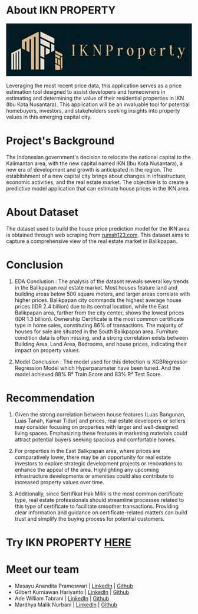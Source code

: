 <!-- [![Open in Visual Studio Code](https://classroom.github.com/assets/open-in-vscode-718a45dd9cf7e7f842a935f5ebbe5719a5e09af4491e668f4dbf3b35d5cca122.svg)](https://classroom.github.com/online_ide?assignment_repo_id=13655493&assignment_repo_type=AssignmentRepo) -->

<!-- ![](./Deployment/IKN_LOGO.JPG) -->
# About IKN PROPERTY

<p align="center">
    <img src="./Deployment/IKN_LOGO2.png">
</p>
Leveraging the most recent price data, this application serves as a price estimation tool designed to assist developers and homeowners in estimating and determining the value of their residential properties in IKN (Ibu Kota Nusantara). This application will be an invaluable tool for potential homebuyers, investors, and stakeholders seeking insights into property values in this emerging capital city.

# Project's Background
The Indonesian government's decision to relocate the national capital to the Kalimantan area, with the new capital named IKN (Ibu Kota Nusantara), a new era of development and growth is anticipated in the region. The establishment of a new capital city brings about changes in infrastructure, economic activities, and the real estate market. The objective is to create a predictive model application that can estimate house prices in the IKN area. 

# About Dataset
The dataset used to build the house price prediction model for the IKN area is obtained through web scraping from [rumah123.com](https://www.rumah123.com/). This dataset aims to capture a comprehensive view of the real estate market in Balikpapan. 


# Conclusion 
1. EDA Conclusion :
The analysis of the dataset reveals several key trends in the Balikpapan real estate market. Most houses feature land and building areas below 500 square meters, and larger areas correlate with higher prices. Balikpapan city commands the highest average house prices (IDR 2.4 billion) due to its central location, while the East Balikpapan area, farther from the city center, shows the lowest prices (IDR 1.3 billion). Ownership Certificate is the most common certificate type in home sales, constituting 86% of transactions. The majority of houses for sale are situated in the South Balikpapan area. Furniture condition data is often missing, and a strong correlation exists between Building Area, Land Area, Bedrooms, and house prices, indicating their impact on property values. 

2. Model Conclusion :
The model used for this detection is XGBRegressor Regression Model which Hyperparameter have been tuned. And the model achieved 88% R² Train Score and 83% R² Test Score.

# Recommendation 
1. Given the strong correlation between house features (Luas Bangunan, Luas Tanah, Kamar Tidur) and prices, real estate developers or sellers may consider focusing on properties with larger and well-designed living spaces. Emphasizing these features in marketing materials could attract potential buyers seeking spacious and comfortable homes.
                
2. For properties in the East Balikpapan area, where prices are comparatively lower, there may be an opportunity for real estate investors to explore strategic development projects or renovations to enhance the appeal of the area. Highlighting any upcoming infrastructure developments or amenities could also contribute to increased property values over time.
                 
3.  Additionally, since Sertifikat Hak Milik is the most common certificate type, real estate professionals should streamline processes related to this type of certificate to facilitate smoother transactions. Providing clear information and guidance on certificate-related matters can build trust and simplify the buying process for potential customers.

# Try IKN PROPERTY [HERE](https://huggingface.co/spaces/xyncz/IKN-Price-Prediction)


# Meet our team
 - Masayu Anandita Prameswari | [LinkedIn](https://www.linkedin.com/in/masayuanandita-/) | [Github](https://github.com/masayuanandita)
 - Gilbert Kurniawan Hariyanto | [LinkedIn](https://www.linkedin.com/in/gilbert-kurniawan-h/) | [Github](https://github.com/gilbertk27)
 - Ade William Tabrani | [LinkedIn](https://www.linkedin.com/in/ade-william-tabrani/) | [Github](https://github.com/AdeWT/)
 - Mardhya Malik Nurbani | [LinkedIn](https://www.linkedin.com/in/mnurbani/) | [Github](https://github.com/mnurbani97)

